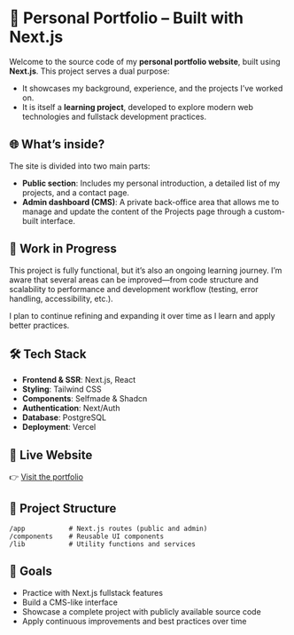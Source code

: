 # 💼 Personal Portfolio – Built with Next.js

Welcome to the source code of my **personal portfolio website**, built using **Next.js**.
This project serves a dual purpose:

* It showcases my background, experience, and the projects I’ve worked on.
* It is itself a **learning project**, developed to explore modern web technologies and fullstack development practices.

## 🌐 What’s inside?

The site is divided into two main parts:

* **Public section**: Includes my personal introduction, a detailed list of my projects, and a contact page.
* **Admin dashboard (CMS)**: A private back-office area that allows me to manage and update the content of the Projects page through a custom-built interface.

## 🚧 Work in Progress

This project is fully functional, but it’s also an ongoing learning journey.
I’m aware that several areas can be improved—from code structure and scalability to performance and development workflow (testing, error handling, accessibility, etc.).

I plan to continue refining and expanding it over time as I learn and apply better practices.

## 🛠️ Tech Stack

* **Frontend & SSR**: Next.js, React
* **Styling**: Tailwind CSS
* **Components**: Selfmade & Shadcn
* **Authentication**: Next/Auth
* **Database**: PostgreSQL
* **Deployment**: Vercel

## 🔗 Live Website

👉 [Visit the portfolio](https://portfolio-ruddy-one-wlxx4816x8.vercel.app)

## 📂 Project Structure

```
/app           # Next.js routes (public and admin)
/components    # Reusable UI components
/lib           # Utility functions and services
```

## 📌 Goals

* Practice with Next.js fullstack features
* Build a CMS-like interface
* Showcase a complete project with publicly available source code
* Apply continuous improvements and best practices over time